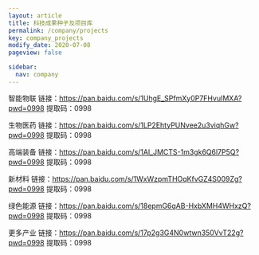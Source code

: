 ```yaml
---
layout: article
title: 科技成果种子及项目库
permalink: /company/projects
key: company_projects
modify_date: 2020-07-08
pageview: false

sidebar:
  nav: company
---
```



智能物联  链接：https://pan.baidu.com/s/1UhgE_SPfmXy0P7FHvuIMXA?pwd=0998
提取码：0998

生物医药  链接：https://pan.baidu.com/s/1LP2EhtyPUNvee2u3viqhGw?pwd=0998
提取码：0998

高端装备  链接：https://pan.baidu.com/s/1Al_JMCTS-1m3gk6Q6l7P5Q?pwd=0998
提取码：0998

新材料    链接：https://pan.baidu.com/s/1WxWzpmTHOqKfvGZ4S009Zg?pwd=0998
提取码：0998

绿色能源  链接：https://pan.baidu.com/s/18epmG6qAB-HxbXMH4WHxzQ?pwd=0998
提取码：0998

更多产业  链接：https://pan.baidu.com/s/17p2g3G4N0wtwn350VvT22g?pwd=0998
提取码：0998
